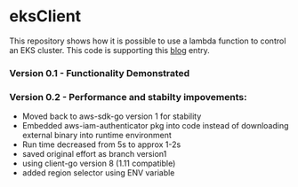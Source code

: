 # eksClient
This repository shows how it is possible to use a lambda function
to control an EKS cluster.  This code is supporting this [blog](http://www.nickaws.net/aws/2018/08/26/Interacting-with-EKS-via-Lambda.html) entry.

### Version 0.1 - Functionality Demonstrated
### Version 0.2 - Performance and stabilty impovements:
- Moved back to aws-sdk-go version 1 for stability
- Embedded aws-iam-authenticator pkg into code instead of downloading external binary into runtime environment
- Run time decreased from 5s to approx 1-2s
- saved original effort as branch version1
- using client-go version 8 (1.11 compatible)
- added region selector using ENV variable
